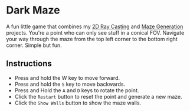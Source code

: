# Dark Maze
A fun little game that combines my [2D Ray Casting](https://vspecky.github.io/BrowserCanvasProjects/RayCasting/index.html) and [Maze Generation](https://vspecky.github.io/BrowserCanvasProjects/MazeGenerator/index.html) projects. You're a point who can only see stuff in a conical FOV. Navigate your way through the maze from the top left corner to the bottom right corner. Simple but fun.

## Instructions
- Press and hold the W key to move forward.
- Press and hold the `S` key to move backwards.
- Press and Hold the `A` and `D` keys to rotate the point.
- Click the `Restart` button to reset the point and generate a new maze.
- Click the `Show Walls` button to show the maze walls.
